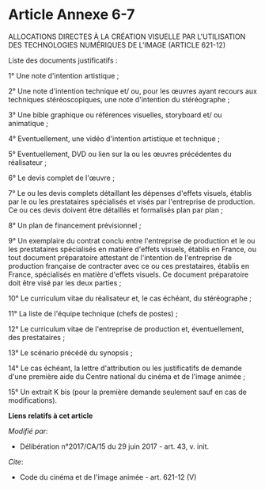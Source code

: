 # Article Annexe 6-7

ALLOCATIONS DIRECTES À LA CRÉATION VISUELLE PAR L'UTILISATION DES TECHNOLOGIES NUMÉRIQUES DE L'IMAGE (ARTICLE 621-12) 

Liste des documents justificatifs : 

1° Une note d'intention artistique ; 

2° Une note d'intention technique et/ ou, pour les œuvres ayant recours aux techniques stéréoscopiques, une note d'intention
du stéréographe ; 

3° Une bible graphique ou références visuelles, storyboard et/ ou animatique ; 

4° Eventuellement, une vidéo d'intention artistique et technique ; 

5° Eventuellement, DVD ou lien sur la ou les œuvres précédentes du réalisateur ; 

6° Le devis complet de l'œuvre ; 

7° Le ou les devis complets détaillant les dépenses d'effets visuels, établis par le ou les prestataires spécialisés et visés
par l'entreprise de production. Ce ou ces devis doivent être détaillés et formalisés plan par plan ; 

8° Un plan de financement prévisionnel ; 

9° Un exemplaire du contrat conclu entre l'entreprise de production et le ou les prestataires spécialisés en matière d'effets
visuels, établis en France, ou tout document préparatoire attestant de l'intention de l'entreprise de production française de
contracter avec ce ou ces prestataires, établis en France, spécialisés en matière d'effets visuels. Ce document préparatoire
doit être visé par les deux parties ; 

10° Le curriculum vitae du réalisateur et, le cas échéant, du stéréographe ; 

11° La liste de l'équipe technique (chefs de postes) ; 

12° Le curriculum vitae de l'entreprise de production et, éventuellement, des prestataires ; 

13° Le scénario précédé du synopsis ; 

14° Le cas échéant, la lettre d'attribution ou les justificatifs de demande d'une première aide du Centre national du cinéma
et de l'image animée ; 

15° Un extrait K bis (pour la première demande seulement sauf en cas de modifications).

**Liens relatifs à cet article**

_Modifié par_:

  - Délibération n°2017/CA/15 du 29 juin 2017 - art. 43, v. init.

_Cite_:

  - Code du cinéma et de l'image animée - art. 621-12 (V)
